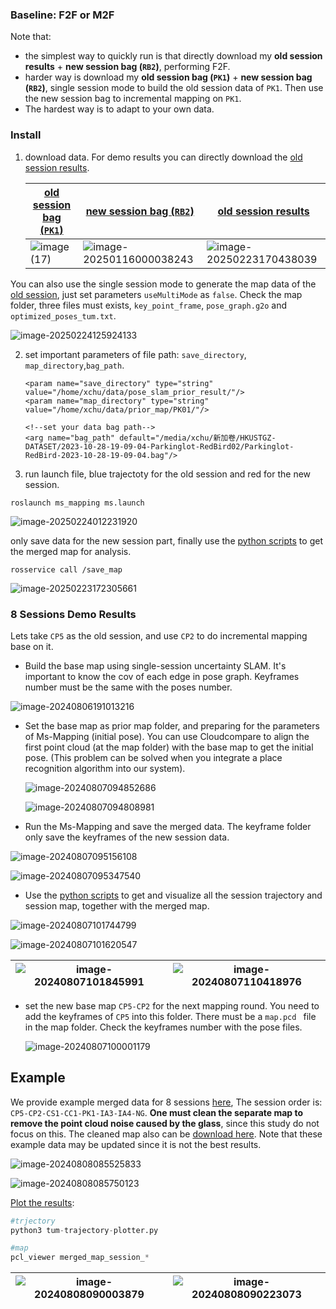 ### Baseline: F2F or M2F

Note that: 

- the simplest way to quickly run is that directly download my **old session results** + **new session bag (`RB2`)**, performing F2F.
- harder way is   download my **old session bag (`PK1`)** + **new session bag (`RB2`)**,  single session mode to build the old session data of `PK1`. Then use the new session bag to incremental mapping on `PK1`.
- The hardest way is to adapt to your own data.

### Install

1. download data. For demo results you can directly download the [old session results](https://hkustconnect-my.sharepoint.com/:u:/g/personal/xhubd_connect_ust_hk/EcoaRBlVdEhMkB4z0jyHkmQBO2feRKSono_fSsVkkCZNOg?e=a8S0SB).

   | [old session bag (`PK1`)](https://ramlab-ust.direct.quickconnect.to:5001/sharing/t9SM1iPZr) | [new session bag (`RB2`)](https://hkustconnect-my.sharepoint.com/personal/xhubd_connect_ust_hk/_layouts/15/onedrive.aspx?id=%2Fpersonal%2Fxhubd%5Fconnect%5Fust%5Fhk%2FDocuments%2Fdataset%2Fpaloc%2FParkinglot%2DRedBird%2D2023%2D10%2D28%2D19%2D09%2D04%2Ezip&parent=%2Fpersonal%2Fxhubd%5Fconnect%5Fust%5Fhk%2FDocuments%2Fdataset%2Fpaloc&ga=1) | [old session results](https://hkustconnect-my.sharepoint.com/:u:/g/personal/xhubd_connect_ust_hk/EcoaRBlVdEhMkB4z0jyHkmQBO2feRKSono_fSsVkkCZNOg?e=a8S0SB) |
   | ------------------------------------------------------------ | ------------------------------------------------------------ | ------------------------------------------------------------ |
   | ![image (17)](./INSTALL/image%20(17).png)                    | ![image-20250116000038243](./INSTALL/image-20250116000038243.png) | ![image-20250223170438039](./INSTALL/image-20250223170438039.png) |

 You can also use the single session mode to generate the map data of the [old session](https://ramlab-ust.direct.quickconnect.to:5001/sharing/t9SM1iPZr), just set parameters `useMultiMode` as `false`. Check the map folder, three files must exists, `key_point_frame`, `pose_graph.g2o` and `optimized_poses_tum.txt`.

![image-20250224125924133](./INSTALL/image-20250224125924133.png)

2. set important parameters of file path: `save_directory`, `map_directory`,`bag_path`.

   ```launch
   <param name="save_directory" type="string" value="/home/xchu/data/pose_slam_prior_result/"/>
   <param name="map_directory" type="string" value="/home/xchu/data/prior_map/PK01/"/>
   
   <!--set your data bag path-->
   <arg name="bag_path" default="/media/xchu/新加卷/HKUSTGZ-DATASET/2023-10-28-19-09-04-Parkinglot-RedBird02/Parkinglot-RedBird-2023-10-28-19-09-04.bag"/>
   ```

2. run launch file, blue trajectoty for the old session and red for the new session.

```
roslaunch ms_mapping ms.launch
```

![image-20250224012231920](./INSTALL/image-20250224012231920.png)

only save data for the new session part, finally use the [python scripts](https://github.com/JokerJohn/SLAMTools/tree/main/Ms_mapping) to get the merged map for analysis.

```
rosservice call /save_map
```

![image-20250223172305661](./INSTALL/image-20250223172305661.png)

### 8 Sessions Demo Results

Lets take `CP5` as the old session, and use `CP2` to do incremental mapping base on it.

- Build the base map using single-session uncertainty  SLAM. It's important to know the cov of each edge in pose graph. Keyframes number must be the same with the poses number.

![image-20240806191013216](./INSTALL/image-20240806191013216.png)

- Set the base map as prior map folder, and preparing for the parameters of Ms-Mapping (initial pose). You can use Cloudcompare to align the first point cloud (at the map folder) with the base map to get the initial pose.  (This problem can be solved when you integrate a place recognition algorithm into our system).

  ![image-20240807094852686](./INSTALL/image-20240807094852686.png)

  ![image-20240807094808981](./INSTALL/image-20240807094808981.png)


- Run the Ms-Mapping and save the merged data. The keyframe folder  only save the keyframes of the new session data.

![image-20240807095156108](./INSTALL/image-20240807095156108.png)

![image-20240807095347540](./INSTALL/image-20240807095347540.png)

- Use the [python scripts](https://github.com/JokerJohn/SLAMTools/tree/main/Ms_mapping) to get and visualize all the session trajectory and session map, together with the merged map.

![image-20240807101744799](./INSTALL/image-20240807101744799.png)

![image-20240807101620547](./INSTALL/image-20240807101620547.png)

| ![image-20240807101845991](./INSTALL/image-20240807101845991.png) | ![image-20240807110418976](./INSTALL/image-20240807110418976.png) |
| ------------------------------------------------------------ | ------------------------------------------------------------ |



- set the new base map `CP5-CP2` for the next mapping round. You need to add the keyframes of `CP5` into this folder. There must be a `map.pcd ` file in the map folder. Check the keyframes number with the pose files.

  ![image-20240807100001179](./INSTALL/image-20240807100001179.png)

## Example

We provide example merged data for 8 sessions [here](http://gofile.me/4jm56/xNhE1scBX), The session order is: ` CP5-CP2-CS1-CC1-PK1-IA3-IA4-NG`. **One must clean the separate map to remove the point cloud noise caused by the glass**, since this study do not focus on this.  The cleaned map also can be [download here](http://gofile.me/4jm56/jyhJf373S). Note that these example data may be updated since it is not the best results.

![image-20240808085525833](./INSTALL/image-20240808085525833-1740306786482-1.png)

![image-20240808085750123](./INSTALL/image-20240808085750123-1740306786482-2.png)

[Plot the results](https://github.com/JokerJohn/SLAMTools/tree/main/Ms_mapping):

```python
#trjectory
python3 tum-trajectory-plotter.py 

#map
pcl_viewer merged_map_session_*
```

| ![image-20240808090003879](./INSTALL/image-20240808090003879.png) | ![image-20240808090223073](./INSTALL/image-20240808090223073.png) |
| ------------------------------------------------------------ | ------------------------------------------------------------ |


